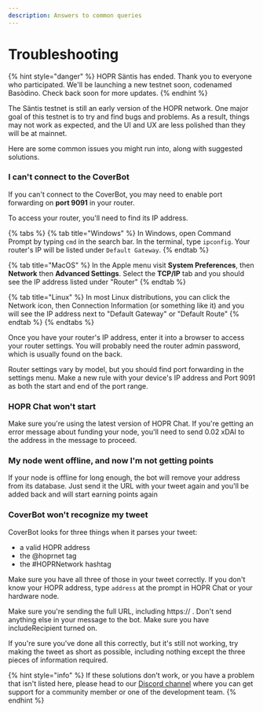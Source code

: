 ```yaml
---
description: Answers to common queries
---
```


# Troubleshooting

{% hint style="danger" %}
HOPR Säntis has ended. Thank you to everyone who participated. We'll be launching a new testnet soon, codenamed Basòdino. Check back soon for more updates.
{% endhint %}

The Säntis testnet is still an early version of the HOPR network. One major goal of this testnet is to try and find bugs and problems. As a result, things may not work as expected, and the UI and UX are less polished than they will be at mainnet.

Here are some common issues you might run into, along with suggested solutions.

### **I can't connect to the CoverBot**

If you can't connect to the CoverBot, you may need to enable port forwarding on **port 9091** in your router.

To access your router, you'll need to find its IP address.

{% tabs %}
{% tab title="Windows" %}
In Windows, open Command Prompt by typing `cmd` in the search bar. In the terminal, type `ipconfig`. Your router's IP will be listed under `Default Gateway`.
{% endtab %}

{% tab title="MacOS" %}
In the Apple menu visit **System Preferences**, then **Network** then **Advanced Settings**. Select the **TCP/IP** tab and you should see the IP address listed under "Router"
{% endtab %}

{% tab title="Linux" %}
In most Linux distributions, you can click the Network icon, then Connection Information \(or something like it\) and you will see the IP address next to "Default Gateway" or "Default Route"
{% endtab %}
{% endtabs %}

Once you have your router's IP address, enter it into a browser to access your router settings. You will probably need the router admin password, which is usually found on the back.

Router settings vary by model, but you should find port forwarding in the settings menu. Make a new rule with your device's IP address and Port 9091 as both the start and end of the port range.

### **HOPR Chat won't start**

Make sure you're using the latest version of HOPR Chat. If you're getting an error message about funding your node, you'll need to send 0.02 xDAI to the address in the message to proceed.

### **My node went offline, and now I'm not getting points**

If your node is offline for long enough, the bot will remove your address from its database. Just send it the URL with your tweet again and you'll be added back and will start earning points again

### **CoverBot won't recognize my tweet**

CoverBot looks for three things when it parses your tweet:

- a valid HOPR address
- the @hoprnet tag
- the \#HOPRNetwork hashtag

Make sure you have all three of those in your tweet correctly. If you don't know your HOPR address, type `address` at the prompt in HOPR Chat or your hardware node.

Make sure you're sending the full URL, including https:// . Don't send anything else in your message to the bot. Make sure you have includeRecipient turned on.

If you're sure you've done all this correctly, but it's still not working, try making the tweet as short as possible, including nothing except the three pieces of information required.

{% hint style="info" %}
If these solutions don't work, or you have a problem that isn't listed here, please head to our [Discord channel](https://discord.gg/wUSYqpD) where you can get support for a community member or one of the development team.
{% endhint %}
